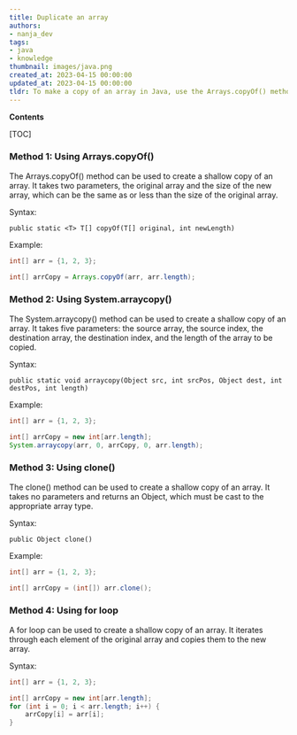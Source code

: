 ```yaml
---
title: Duplicate an array
authors:
- nanja_dev
tags:
- java
- knowledge
thumbnail: images/java.png
created_at: 2023-04-15 00:00:00
updated_at: 2023-04-15 00:00:00
tldr: To make a copy of an array in Java, use the Arrays.copyOf() method.
---
```


**Contents**

[TOC]

### Method 1: Using Arrays.copyOf()

The Arrays.copyOf() method can be used to create a shallow copy of an array. It takes two parameters, the original array and the size of the new array, which can be the same as or less than the size of the original array.

Syntax:

`public static <T> T[] copyOf(T[] original, int newLength)`

Example:

```java
int[] arr = {1, 2, 3};

int[] arrCopy = Arrays.copyOf(arr, arr.length);
```

### Method 2: Using System.arraycopy()

The System.arraycopy() method can be used to create a shallow copy of an array. It takes five parameters: the source array, the source index, the destination array, the destination index, and the length of the array to be copied.

Syntax:

`public static void arraycopy(Object src, int srcPos, Object dest, int destPos, int length)`

Example:

```java
int[] arr = {1, 2, 3};

int[] arrCopy = new int[arr.length];
System.arraycopy(arr, 0, arrCopy, 0, arr.length);
```

### Method 3: Using clone()

The clone() method can be used to create a shallow copy of an array. It takes no parameters and returns an Object, which must be cast to the appropriate array type.

Syntax:

`public Object clone()`

Example:

```java
int[] arr = {1, 2, 3};

int[] arrCopy = (int[]) arr.clone();
```

### Method 4: Using for loop

A for loop can be used to create a shallow copy of an array. It iterates through each element of the original array and copies them to the new array.

Syntax:

```java
int[] arr = {1, 2, 3};

int[] arrCopy = new int[arr.length];
for (int i = 0; i < arr.length; i++) {
    arrCopy[i] = arr[i];
}
```
